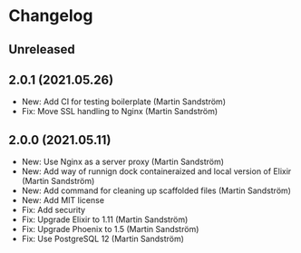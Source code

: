 # Changelog

## Unreleased


## 2.0.1 (2021.05.26)

- New: Add CI for testing boilerplate (Martin Sandström)
- Fix: Move SSL handling to Nginx (Martin Sandström)


## 2.0.0 (2021.05.11)

- New: Use Nginx as a server proxy (Martin Sandström)
- New: Add way of runnign dock containeraized and local version of Elixir (Martin Sandström)
- New: Add command for cleaning up scaffolded files (Martin Sandström)
- New: Add MIT license
- Fix: Add security
- Fix: Upgrade Elixir to 1.11 (Martin Sandström)
- Fix: Upgrade Phoenix to 1.5 (Martin Sandström)
- Fix: Use PostgreSQL 12 (Martin Sandström)
